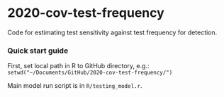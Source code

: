 # 2020-cov-test-frequency

Code for estimating test sensitivity against test frequency for detection.

### Quick start guide

First, set local path in R to GitHub directory, e.g.:
`
setwd("~/Documents/GitHub/2020-cov-test-frequency/")
`

Main model run script is in `R/testing_model.r`.
